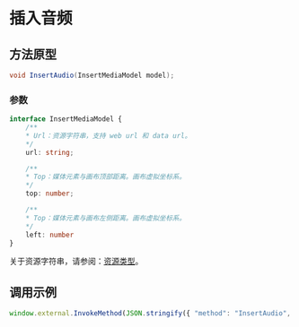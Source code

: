 # 插入音频

## 方法原型

```csharp
void InsertAudio(InsertMediaModel model);
```

### 参数

```ts
interface InsertMediaModel {
    /**
    * Url：资源字符串，支持 web url 和 data url。
    */
    url: string;

    /**
    * Top：媒体元素与画布顶部距离。画布虚拟坐标系。
    */
    top: number;

    /**
    * Top：媒体元素与画布左侧距离。画布虚拟坐标系。
    */
    left: number
}
```

关于资源字符串，请参阅：[资源类型](/zh-CN/basic-types/resource.md)。

## 调用示例

```ts
window.external.InvokeMethod(JSON.stringify({ "method": "InsertAudio", "args": JSON.stringify({ "url": "http://localhost:5000/%E5%BD%92%E5%8E%BB%E6%9D%A5.mp3", "top": 100, "left": 100 })}))
```
